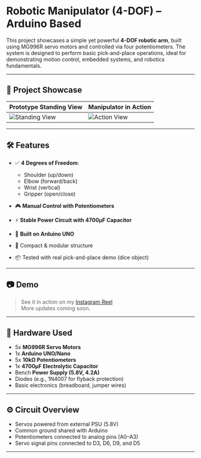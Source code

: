 # Robotic Manipulator (4-DOF) – Arduino Based

This project showcases a simple yet powerful **4-DOF robotic arm**, built using MG996R servo motors and controlled via four potentiometers. The system is designed to perform basic pick-and-place operations, ideal for demonstrating motion control, embedded systems, and robotics fundamentals.

---
## 📸 Project Showcase

| Prototype Standing View | Manipulator in Action |
|-------------------------|------------------------|
| ![Standing View](img/4bb329bf-adaa-4933-9855-2093d584a77a.png) | ![Action View](img/b24f67a8-a627-448a-86af-eabba30cf530.png) |

---
## 🛠️ Features

- ✅ **4 Degrees of Freedom**:
  - Shoulder (up/down)
  - Elbow (forward/back)
  - Wrist (vertical)
  - Gripper (open/close)

- 🎮 **Manual Control with Potentiometers**
- ⚡ **Stable Power Circuit with 4700µF Capacitor**
- 🔌 **Built on Arduino UNO**
- 🧱 Compact & modular structure
- 📦 Tested with real pick-and-place demo (dice object)

---

## 📷 Demo

> See it in action on my [Instagram Reel](#)  
> More updates coming soon.

---

## 🧰 Hardware Used

- 5x **MG996R Servo Motors**
- 1x **Arduino UNO/Nano**
- 5x **10kΩ Potentiometers**
- 1x **4700µF Electrolytic Capacitor**
- Bench **Power Supply (5.8V, 4.2A)**
- Diodes (e.g., 1N4007 for flyback protection)
- Basic electronics (breadboard, jumper wires)

---

## ⚙️ Circuit Overview

- Servos powered from external PSU (5.8V)
- Common ground shared with Arduino
- Potentiometers connected to analog pins (A0–A3)
- Servo signal pins connected to D3, D6, D9, and D5

---

